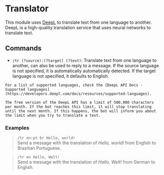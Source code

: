 # Translator

This module uses [DeepL](https://www.deepl.com/en/whydeepl) to translate text from one language to another. DeepL is a high-quality translation service that uses neural networks to translate text.

## Commands

- `/tr (?source):(?target) (?text)`: Translate text from one language to another, can also be used to reply to a message. If the source language is not specified, it is automatically automatically detected. If the target language is not specified, it defaults to English.

```{seealso}
For a list of supported languages, check the [DeepL API Docs - Supported languages](https://developers.deepl.com/docs/resources/supported-languages).
```

```{warning}
The free version of the DeepL API has a limit of 500,000 characters per month. If the bot reaches this limit, it will stop translating until the next month. If this happens, the bot will inform you about the limit when you try to translate a text.
```

### Examples

> `/tr en:pt-br Hello, world!`<br>
> Send a message with the translation of _Hello, world!_ from English to Brazilian Portuguese.

> `/tr en Hallo, Welt!`<br>
> Send a message with the translation of _Hallo, Welt!_ from German to English.

